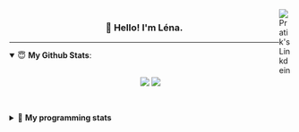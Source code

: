 <!--
<a href="https://twitter.com" target="_blank" rel="nofollow">
 <img align="right" alt="Pratik's Twitter" width="22px" src="https://cdn.jsdelivr.net/npm/simple-icons@v3/icons/twitter.svg" />
</a> 

-->
<a href="https://www.linkedin.com/in/lenagiacalone/" target="_blank" rel="nofollow">
 <img align="right" alt="Pratik's Linkdein" width="22px" src="https://cdn.jsdelivr.net/npm/simple-icons@v3/icons/linkedin.svg" />
</a>



<h3 align="center">👋 Hello! I'm Léna.</h3>

---

<!--
**lgiacalo/lgiacalo** is a ✨ _special_ ✨ repository because its `README.md` (this file) appears on your GitHub profile.

Here are some ideas to get you started:

- 🔭 I’m currently working on ...
- 🌱 I’m currently learning ...
- 👯 I’m looking to collaborate on ...
- 🤔 I’m looking for help with ...
- 💬 Ask me about ...
- 📫 How to reach me: ...
- 😄 Pronouns: ...
- ⚡ Fun fact: ...
-->

<details open>
 <summary> 😇 <b>My Github Stats</b>: </summary>
<br>
<p align = "center">
  <img src = "https://github-readme-stats.vercel.app/api?username=lgiacalo&show_icons=true&theme=nord" width="420">
  <img src = "https://github-readme-stats.vercel.app/api/top-langs/?username=lgiacalo&layout=compact&theme=nord">
</p>
 
<br>
<p align = "center">
  <imp src = "https://github-readme-stats.vercel.app/api/wakatime?username=lgiacalo&theme=nord">
</p>

</details>

<details>
 <summary>🤖 <b>My programming stats</b></summary>
 <br>
 
<!--START_SECTION:waka-->
![Code Time](http://img.shields.io/badge/Code%20Time-0%20secs-blue)

![Lines of code](https://img.shields.io/badge/From%20Hello%20World%20I%27ve%20Written-883%20Thousand%20lines%20of%20code-blue)

**🐱 My GitHub Data** 

> 🏆 94 Contributions in the Year 2022
 > 
> 📦 298.5 kB Used in GitHub's Storage 
 > 
> 🚫 Not Opted to Hire
 > 
> 📜 45 Public Repositories 
 > 
> 🔑 35 Private Repositories  
 > 
**I'm an Early 🐤** 

```text
🌞 Morning    85 commits     ██████░░░░░░░░░░░░░░░░░░░   26.98% 
🌆 Daytime    190 commits    ███████████████░░░░░░░░░░   60.32% 
🌃 Evening    40 commits     ███░░░░░░░░░░░░░░░░░░░░░░   12.7% 
🌙 Night      0 commits      ░░░░░░░░░░░░░░░░░░░░░░░░░   0.0%

```
📅 **I'm Most Productive on Thursday** 

```text
Monday       68 commits     █████░░░░░░░░░░░░░░░░░░░░   21.59% 
Tuesday      56 commits     ████░░░░░░░░░░░░░░░░░░░░░   17.78% 
Wednesday    69 commits     █████░░░░░░░░░░░░░░░░░░░░   21.9% 
Thursday     71 commits     █████░░░░░░░░░░░░░░░░░░░░   22.54% 
Friday       50 commits     ████░░░░░░░░░░░░░░░░░░░░░   15.87% 
Saturday     1 commits      ░░░░░░░░░░░░░░░░░░░░░░░░░   0.32% 
Sunday       0 commits      ░░░░░░░░░░░░░░░░░░░░░░░░░   0.0%

```


📊 **This Week I Spent My Time On** 

```text
⌚︎ Time Zone: Europe/Paris

💬 Programming Languages: 
JavaScript               23 hrs 46 mins      ███████████████████░░░░░░   78.49% 
Markdown                 3 hrs 32 mins       ███░░░░░░░░░░░░░░░░░░░░░░   11.69% 
JSON                     1 hr 38 mins        █░░░░░░░░░░░░░░░░░░░░░░░░   5.44% 
Other                    27 mins             ░░░░░░░░░░░░░░░░░░░░░░░░░   1.5% 
TypeScript               24 mins             ░░░░░░░░░░░░░░░░░░░░░░░░░   1.33%

🔥 Editors: 
VS Code                  30 hrs 17 mins      █████████████████████████   100.0%

🐱‍💻 Projects: 
augmentation_capital     14 hrs 59 mins      ████████████░░░░░░░░░░░░░   49.49% 
api-nodejs               11 hrs 1 min        █████████░░░░░░░░░░░░░░░░   36.41% 
madebyme                 2 hrs 1 min         █░░░░░░░░░░░░░░░░░░░░░░░░   6.68% 
api-server-nodejs        55 mins             ░░░░░░░░░░░░░░░░░░░░░░░░░   3.06% 
boilerplate-nodejs-mysql 18 mins             ░░░░░░░░░░░░░░░░░░░░░░░░░   1.04%

💻 Operating System: 
Mac                      30 hrs 17 mins      █████████████████████████   100.0%

```

**I Mostly Code in C** 

```text
C                        26 repos            ███████░░░░░░░░░░░░░░░░░░   31.33% 
JavaScript               17 repos            █████░░░░░░░░░░░░░░░░░░░░   20.48% 
HTML                     8 repos             ██░░░░░░░░░░░░░░░░░░░░░░░   9.64% 
Shell                    8 repos             ██░░░░░░░░░░░░░░░░░░░░░░░   9.64% 
C++                      4 repos             █░░░░░░░░░░░░░░░░░░░░░░░░   4.82%

```


**Timeline**

![Chart not found](https://raw.githubusercontent.com/lgiacalo/lgiacalo/main/charts/bar_graph.png) 


 Last Updated on 22/07/2022 12:21:04 UTC
<!--END_SECTION:waka-->

</details>
